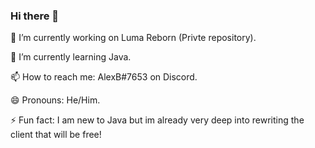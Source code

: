 ### Hi there 👋

🔭 I’m currently working on Luma Reborn (Privte repository).

🌱 I’m currently learning Java.

📫 How to reach me: AlexB#7653 on Discord.

😄 Pronouns: He/Him.

⚡ Fun fact: I am new to Java but im already very deep into rewriting the client that will be free!

<!--
**AlexBartles/AlexBartles** is a ✨ _special_ ✨ repository because its `README.md` (this file) appears on your GitHub profile.

Here are some ideas to get you started:

- 🔭 I’m currently working on ...
- 🌱 I’m currently learning ...
- 👯 I’m looking to collaborate on ...
- 🤔 I’m looking for help with ...
- 💬 Ask me about ...
- 📫 How to reach me: ...
- 😄 Pronouns: ...
- ⚡ Fun fact: ...
-->
